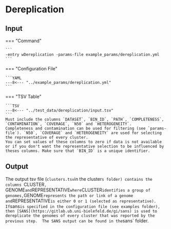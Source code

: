 # Dereplication

## Input

=== "Command"

    ```
    -entry wDereplication -params-file example_params/dereplication.yml
    ```

=== "Configuration File"

    ```YAML
    ---8<--- "../example_params/dereplication.yml"
    ```

=== "TSV Table"

    ```TSV
    ---8<--- "../test_data/dereplication/input.tsv"
    ```
    Must include the columns `DATASET`, `BIN_ID`, `PATH`, `COMPLETENESS`, `CONTAMINATION`, `COVERAGE`, `N50` and `HETEROGENEITY`. 
    Completeness and contamination can be used for filtering (see `params-file`). `N50`, `COVERAGE` and `HETEROGENEITY` are used for selecting the representative of every cluster.
    You can set values of these columns to zero if data is not available or if you don't want the representative selection to be influenced by theses columns. Make sure that `BIN_ID` is a unique identifier.

## Output

The output tsv file (`clusters.tsv`in the cluster`s folder) contains the columns `CLUSTER`, `GENOME` and `REPRESENTATIVE` where `CLUSTER` identifies a group of genomes, `GENOME` represents the path or
link of a genome and `REPRESENTATIVE` is either 0 or 1 (selected as representative).
If `sans` is specified in the configuration file (see examples folder), then [SANS](https://gitlab.ub.uni-bielefeld.de/gi/sans) is used to dereplicate the genomes of every cluster that was reported by the previous step. 
The SANS output can be found in the `sans` folder.

